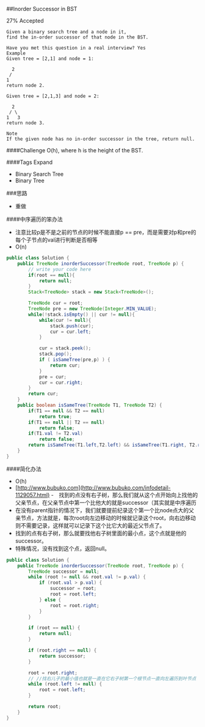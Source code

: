 ##Inorder Successor in BST

27% Accepted

	Given a binary search tree and a node in it,
    find the in-order successor of that node in the BST.

	Have you met this question in a real interview? Yes
	Example
	Given tree = [2,1] and node = 1:

	  2
	 /
	1
	return node 2.

	Given tree = [2,1,3] and node = 2:

	  2
	 / \
	1   3
	return node 3.

	Note
	If the given node has no in-order successor in the tree, return null.

####Challenge
O(h), where h is the height of the BST.

####Tags Expand
- Binary Search Tree
- Binary Tree

###思路
- 重做

####中序遍历的笨办法
- 注意比较p是不是之前的节点的时候不能直接p == pre，而是需要对p和pre的每个子节点的val进行判断是否相等
- O(n)

```java
public class Solution {
    public TreeNode inorderSuccessor(TreeNode root, TreeNode p) {
        // write your code here
        if(root == null){
            return null;
        }
        Stack<TreeNode> stack = new Stack<TreeNode>();

        TreeNode cur = root;
        TreeNode pre = new TreeNode(Integer.MIN_VALUE);
        while(!stack.isEmpty() || cur != null){
            while(cur != null){
                stack.push(cur);
                cur = cur.left;
            }

            cur = stack.peek();
            stack.pop();
            if ( isSameTree(pre,p) ) {
                return cur;
            }
            pre = cur;
            cur = cur.right;
        }
        return cur;
    }
    public boolean isSameTree(TreeNode T1, TreeNode T2) {
        if(T1 == null && T2 == null)
            return true;
        if(T1 == null || T2 == null)
            return false;
        if(T1.val != T2.val)
            return false;
        return isSameTree(T1.left,T2.left) && isSameTree(T1.right, T2.right);
    }
}
```
####简化办法
- O(h)
- [http://www.bubuko.com](http://www.bubuko.com/infodetail-1129057.html)
-　找到的点没有右子树，那么我们就从这个点开始向上找他的父亲节点，在父亲节点中第一个比他大的就是successor（其实就是中序遍历
- 在没有parent指针的情况下，我们就要提前纪录这个第一个比node点大的父亲节点，方法就是，每次root向左边移动的时候就记录这个root，向右边移动则不需要记录，这样就可以记录下这个比它大的最近父节点了。
- 找到的点有右子树，那么就要找他右子树里面的最小点，这个点就是他的successor。
- 特殊情况，没有找到这个点，返回null。

```java
public class Solution {
    public TreeNode inorderSuccessor(TreeNode root, TreeNode p) {
        TreeNode successor = null;
        while (root != null && root.val != p.val) {
            if (root.val > p.val) {
                successor = root;
                root = root.left;
            } else {
                root = root.right;
            }
        }

        if (root == null) {
            return null;
        }

        if (root.right == null) {
            return successor;
        }

        root = root.right;
        // //找右儿子的最小值也就是一直在它右子树第一个根节点一直向左遍历到叶节点
        while (root.left != null) {
            root = root.left;
        }

        return root;
    }
}
```
